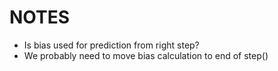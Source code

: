 # NOTES

- Is bias used for prediction from right step?
- We probably need to move bias calculation to end of step()